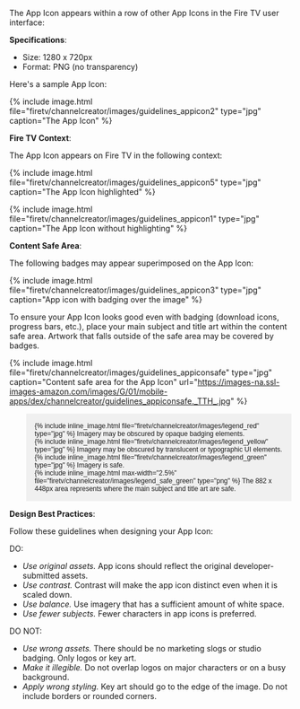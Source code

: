 The App Icon appears within a row of other App Icons in the Fire TV user interface:

**Specifications**:

* Size: 1280 x 720px
* Format: PNG (no transparency)

Here's a sample App Icon:

{% include image.html file="firetv/channelcreator/images/guidelines_appicon2" type="jpg" caption="The App Icon" %}

**Fire TV Context**:

The App Icon appears on Fire TV in the following context:

{% include image.html file="firetv/channelcreator/images/guidelines_appicon5" type="jpg" caption="The App Icon highlighted" %}

{% include image.html file="firetv/channelcreator/images/guidelines_appicon1" type="jpg" caption="The App Icon without highlighting" %}

**Content Safe Area**:

The following badges may appear superimposed on the App Icon:

{% include image.html file="firetv/channelcreator/images/guidelines_appicon3" type="jpg" caption="App icon with badging over the image" %}

To ensure your App Icon looks good even with badging (download icons, progress bars, etc.), place your main subject and title art within the content safe area. Artwork that falls outside of the safe area may be covered by badges.

{% include image.html file="firetv/channelcreator/images/guidelines_appiconsafe" type="jpg" caption="Content safe area for the App Icon" url="https://images-na.ssl-images-amazon.com/images/G/01/mobile-apps/dex/channelcreator/guidelines_appiconsafe._TTH_.jpg" %}

<style>
.legend img {padding-right:5px;}
.legend {margin-left:30px; background-color: #f0f0f0; padding: 15px;}
.legend {font-size: 12px; font-family: Arial;}

</style>
<div class="legend">
{% include inline_image.html file="firetv/channelcreator/images/legend_red" type="jpg" %} Imagery may be obscured by opaque badging elements.<br/>
{% include inline_image.html file="firetv/channelcreator/images/legend_yellow" type="jpg" %} Imagery may be obscured by translucent or typographic UI elements.<br/>
{% include inline_image.html file="firetv/channelcreator/images/legend_green" type="jpg" %} Imagery is safe. <br/>
{% include inline_image.html max-width="2.5%" file="firetv/channelcreator/images/legend_safe_green" type="png" %} The 882 x 448px area represents where the main subject and title art are safe.<br/>
</div>

**Design Best Practices**:

Follow these guidelines when designing your App Icon:

<span class="bestPractices">DO:</span>

* *Use original assets.* App icons should reflect the original developer-submitted assets.
* *Use contrast.* Contrast will make the app icon distinct even when it is scaled down.
* *Use balance.* Use imagery that has a sufficient amount of white space.
* *Use fewer subjects.* Fewer characters in app icons is preferred.

<span class="bestPractices">DO NOT:</span>

* *Use wrong assets.* There should be no marketing slogs or studio badging. Only logos or key art.
* *Make it illegible.* Do not overlap logos on major characters or on a busy background.
* *Apply wrong styling.* Key art should go to the edge of the image. Do not include borders or rounded corners.
